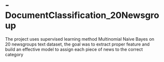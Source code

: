 # -DocumentClassification_20Newsgroup
The project uses supervised learning method Multinomial Naive Bayes on 20 newsgroups text dataset, the goal was to extract proper feature and build an effective model to assign each piece of news to the correct category
